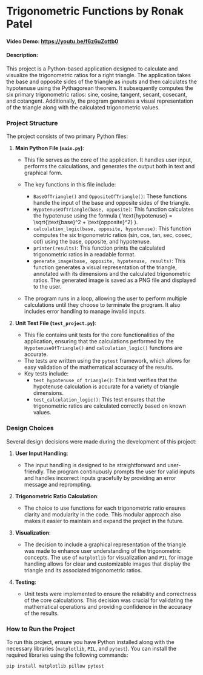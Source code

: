 # Trigonometric Functions by Ronak Patel

#### Video Demo: https://youtu.be/f6z6uZottb0

#### Description:
This project is a Python-based application designed to calculate and visualize the trigonometric ratios for a right triangle. The application takes the base and opposite sides of the triangle as inputs and then calculates the hypotenuse using the Pythagorean theorem. It subsequently computes the six primary trigonometric ratios: sine, cosine, tangent, secant, cosecant, and cotangent. Additionally, the program generates a visual representation of the triangle along with the calculated trigonometric values.

### Project Structure

The project consists of two primary Python files:

1. **Main Python File (`main.py`)**:
    - This file serves as the core of the application. It handles user input, performs the calculations, and generates the output both in text and graphical form.
    - The key functions in this file include:
        - `BaseOfTriangle()` and `OppositeOfTriangle()`: These functions handle the input of the base and opposite sides of the triangle.
        - `HypotenuseOfTriangle(base, opposite)`: This function calculates the hypotenuse using the formula \( \text{hypotenuse} = \sqrt{\text{base}^2 + \text{opposite}^2} \).
        - `calculation_logic(base, opposite, hypotenuse)`: This function computes the six trigonometric ratios (sin, cos, tan, sec, cosec, cot) using the base, opposite, and hypotenuse.
        - `printer(results)`: This function prints the calculated trigonometric ratios in a readable format.
        - `generate_image(base, opposite, hypotenuse, results)`: This function generates a visual representation of the triangle, annotated with its dimensions and the calculated trigonometric ratios. The generated image is saved as a PNG file and displayed to the user.

    - The program runs in a loop, allowing the user to perform multiple calculations until they choose to terminate the program. It also includes error handling to manage invalid inputs.

2. **Unit Test File (`test_project.py`)**:
    - This file contains unit tests for the core functionalities of the application, ensuring that the calculations performed by the `HypotenuseOfTriangle()` and `calculation_logic()` functions are accurate.
    - The tests are written using the `pytest` framework, which allows for easy validation of the mathematical accuracy of the results.
    - Key tests include:
        - `test_hypotenuse_of_triangle()`: This test verifies that the hypotenuse calculation is accurate for a variety of triangle dimensions.
        - `test_calculation_logic()`: This test ensures that the trigonometric ratios are calculated correctly based on known values.

### Design Choices

Several design decisions were made during the development of this project:

1. **User Input Handling**:
    - The input handling is designed to be straightforward and user-friendly. The program continuously prompts the user for valid inputs and handles incorrect inputs gracefully by providing an error message and reprompting.

2. **Trigonometric Ratio Calculation**:
    - The choice to use functions for each trigonometric ratio ensures clarity and modularity in the code. This modular approach also makes it easier to maintain and expand the project in the future.

3. **Visualization**:
    - The decision to include a graphical representation of the triangle was made to enhance user understanding of the trigonometric concepts. The use of `matplotlib` for visualization and `PIL` for image handling allows for clear and customizable images that display the triangle and its associated trigonometric ratios.

4. **Testing**:
    - Unit tests were implemented to ensure the reliability and correctness of the core calculations. This decision was crucial for validating the mathematical operations and providing confidence in the accuracy of the results.

### How to Run the Project

To run this project, ensure you have Python installed along with the necessary libraries (`matplotlib`, `PIL`, and `pytest`). You can install the required libraries using the following commands:

```bash
pip install matplotlib pillow pytest
